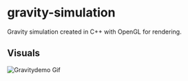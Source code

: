 # gravity-simulation
Gravity simulation created in C++ with OpenGL for rendering.

## Visuals
![Gravitydemo Gif](https://simono.fr/gravity.png)

